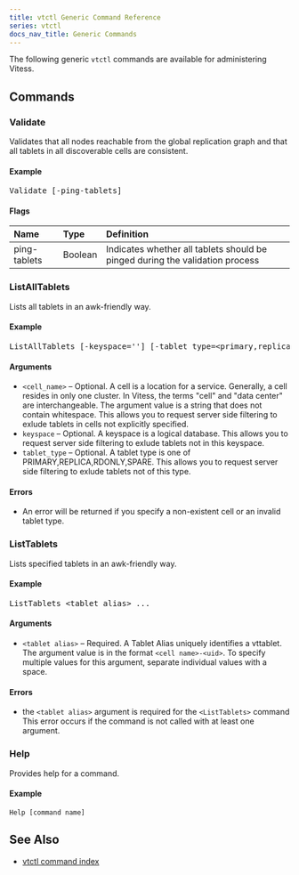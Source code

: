 ```yaml
---
title: vtctl Generic Command Reference
series: vtctl
docs_nav_title: Generic Commands
---
```


The following generic `vtctl` commands are available for administering Vitess.

## Commands

### Validate

Validates that all nodes reachable from the global replication graph and that all tablets in all discoverable cells are consistent.

#### Example

<pre class="command-example">Validate [-ping-tablets]</pre>

#### Flags

| Name | Type | Definition |
| :-------- | :--------- | :--------- |
| ping-tablets | Boolean | Indicates whether all tablets should be pinged during the validation process |


### ListAllTablets

Lists all tablets in an awk-friendly way.

#### Example

<pre class="command-example">ListAllTablets [-keyspace=''] [-tablet_type=&lt;primary,replica,rdonly,spare&gt;] [&lt;cell_name1&gt;,&lt;cell_name2&gt;,...]</pre>

#### Arguments

* <code>&lt;cell_name&gt;</code> &ndash; Optional. A cell is a location for a service. Generally, a cell resides in only one cluster. In Vitess, the terms "cell" and "data center" are interchangeable. The argument value is a string that does not contain whitespace. This allows you to request server side filtering to exlude tablets in cells not explicitly specified.
* <code>keyspace</code> &ndash; Optional. A keyspace is a logical database. This allows you to request server side filtering to exlude tablets not in this keyspace.
* <code>tablet_type</code> &ndash; Optional. A tablet type is one of PRIMARY,REPLICA,RDONLY,SPARE. This allows you to request server side filtering to exlude tablets not of this type.

#### Errors

* An error will be returned if you specify a non-existent cell or an invalid tablet type.

### ListTablets

Lists specified tablets in an awk-friendly way.

#### Example

<pre class="command-example">ListTablets &lt;tablet alias&gt; ...</pre>

#### Arguments

* <code>&lt;tablet alias&gt;</code> &ndash; Required. A Tablet Alias uniquely identifies a vttablet. The argument value is in the format <code>&lt;cell name&gt;-&lt;uid&gt;</code>. To specify multiple values for this argument, separate individual values with a space.

#### Errors

* the <code>&lt;tablet alias&gt;</code> argument is required for the <code>&lt;ListTablets&gt;</code> command This error occurs if the command is not called with at least one argument.

### Help

Provides help for a command.

#### Example

```
Help [command name]
```

## See Also

* [vtctl command index](../../vtctl)
